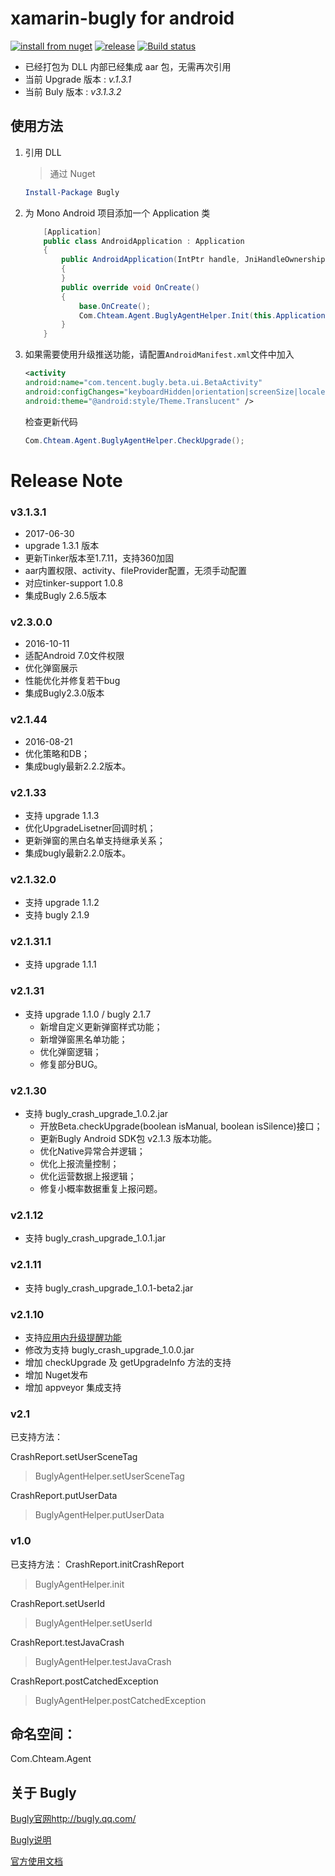 # xamarin-bugly for android

[![install from nuget](http://img.shields.io/nuget/v/Bugly.svg?style=flat-square)](https://www.nuget.org/packages/Bugly)
[![release](https://img.shields.io/github/release/chsword/xamarin-bugly.svg?style=flat-square)](https://github.com/chsword/xamarin-bugly/releases)
[![Build status](https://ci.appveyor.com/api/projects/status/36lyx13fig2q2xyb/branch/master?svg=true)](https://ci.appveyor.com/project/chsword/xamarin-bugly/branch/master)

* 已经打包为 DLL 内部已经集成 aar 包，无需再次引用
* 当前 Upgrade 版本 : *v.1.3.1*
* 当前 Buly 版本 : *v3.1.3.2*

## 使用方法
1. 引用 DLL
    > 通过 Nuget

    ```powershell
    Install-Package Bugly
    ```
2. 为 Mono Android 项目添加一个 Application 类

    ``` csharp
        [Application]
        public class AndroidApplication : Application
        {
            public AndroidApplication(IntPtr handle, JniHandleOwnership ownerShip) : base(handle, ownerShip)
            {
            }
            public override void OnCreate()
            {
                base.OnCreate();
                Com.Chteam.Agent.BuglyAgentHelper.Init(this.ApplicationContext, "appId");
            }
        }
    ```
3. 如果需要使用升级推送功能，请配置```AndroidManifest.xml```文件中加入

    ```xml
    <activity
    android:name="com.tencent.bugly.beta.ui.BetaActivity"
	android:configChanges="keyboardHidden|orientation|screenSize|locale"
    android:theme="@android:style/Theme.Translucent" />
    ```
    
    检查更新代码
    
    ```c#
    Com.Chteam.Agent.BuglyAgentHelper.CheckUpgrade();
    ```

# Release Note

### v3.1.3.1
* 2017-06-30
* upgrade 1.3.1 版本
* 更新Tinker版本至1.7.11，支持360加固
* aar内置权限、activity、fileProvider配置，无须手动配置
* 对应tinker-support 1.0.8
* 集成Bugly 2.6.5版本

### v2.3.0.0

* 2016-10-11
* 适配Android 7.0文件权限
* 优化弹窗展示
* 性能优化并修复若干bug
* 集成Bugly2.3.0版本

### v2.1.44

* 2016-08-21
* 优化策略和DB；
* 集成bugly最新2.2.2版本。

### v2.1.33

* 支持 upgrade 1.1.3
* 优化UpgradeLisetner回调时机；
* 更新弹窗的黑白名单支持继承关系；
* 集成bugly最新2.2.0版本。

### v2.1.32.0
* 支持 upgrade 1.1.2
* 支持 bugly 2.1.9

### v2.1.31.1
* 支持 upgrade 1.1.1

### v2.1.31
* 支持 upgrade 1.1.0 / bugly 2.1.7
    * 新增自定义更新弹窗样式功能；
    * 新增弹窗黑名单功能；
    * 优化弹窗逻辑；
    * 修复部分BUG。

### v2.1.30
* 支持 bugly_crash_upgrade_1.0.2.jar
    * 开放Beta.checkUpgrade(boolean isManual, boolean isSilence)接口；
    * 更新Bugly Android SDK包 v2.1.3 版本功能。
    * 优化Native异常合并逻辑；
    * 优化上报流量控制；
    * 优化运营数据上报逻辑；
    * 修复小概率数据重复上报问题。

### v2.1.12

* 支持 bugly_crash_upgrade_1.0.1.jar

### v2.1.11

* 支持 bugly_crash_upgrade_1.0.1-beta2.jar

### v2.1.10
* 支持[应用内升级提醒功能](http://bugly.qq.com/betaAndroidSdk)
* 修改为支持 bugly_crash_upgrade_1.0.0.jar
* 增加 checkUpgrade 及 getUpgradeInfo 方法的支持
* 增加 Nuget发布
* 增加 appveyor 集成支持

### v2.1
已支持方法：

CrashReport.setUserSceneTag
> BuglyAgentHelper.setUserSceneTag

CrashReport.putUserData
> BuglyAgentHelper.putUserData

### v1.0
已支持方法：
CrashReport.initCrashReport
> BuglyAgentHelper.init

CrashReport.setUserId
> BuglyAgentHelper.setUserId

CrashReport.testJavaCrash
> BuglyAgentHelper.testJavaCrash

CrashReport.postCatchedException
> BuglyAgentHelper.postCatchedException


## 命名空间：
Com.Chteam.Agent


## 关于 Bugly

[Bugly官网http://bugly.qq.com/](http://bugly.qq.com/)

[Bugly说明](http://bugly.qq.com/introduction)

[官方使用文档](https://bugly.qq.com/docs/user-guide/instruction-manual-android-upgrade)
